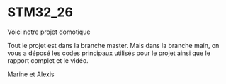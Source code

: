 # STM32_26

Voici notre projet domotique

Tout le projet est dans la branche master. Mais dans la branche main, on vous a déposé les codes principaux utilisés pour le projet ainsi que le rapport complet et le vidéo.

Marine et Alexis
